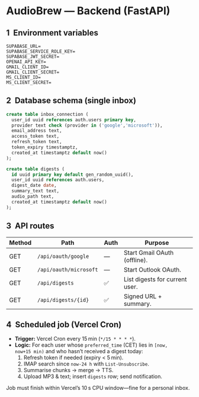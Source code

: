 # AudioBrew — Backend (FastAPI)

## 1  Environment variables

```
SUPABASE_URL=
SUPABASE_SERVICE_ROLE_KEY=
SUPABASE_JWT_SECRET=
OPENAI_API_KEY=
GMAIL_CLIENT_ID=
GMAIL_CLIENT_SECRET=
MS_CLIENT_ID=
MS_CLIENT_SECRET=
```

## 2  Database schema (single inbox)

```sql
create table inbox_connection (
  user_id uuid references auth.users primary key,
  provider text check (provider in ('google','microsoft')),
  email_address text,
  access_token text,
  refresh_token text,
  token_expiry timestamptz,
  created_at timestamptz default now()
);

create table digests (
  id uuid primary key default gen_random_uuid(),
  user_id uuid references auth.users,
  digest_date date,
  summary_text text,
  audio_path text,
  created_at timestamptz default now()
);
```

## 3  API routes

| Method | Path | Auth | Purpose |
|--------|------|------|---------|
| GET | `/api/oauth/google` | — | Start Gmail OAuth (offline). |
| GET | `/api/oauth/microsoft` | — | Start Outlook OAuth. |
| GET | `/api/digests` | ✅ | List digests for current user. |
| GET | `/api/digests/{id}` | ✅ | Signed URL + summary. |

## 4  Scheduled job (Vercel Cron)

* **Trigger:** Vercel Cron every 15 min (`*/15 * * * *`).  
* **Logic:** For each user whose `preferred_time` (CET) lies in `[now, now+15 min)` and who hasn’t received a digest today:  
  1. Refresh token if needed (expiry < 5 min).  
  2. IMAP search since `now‑24 h` with `List-Unsubscribe`.  
  3. Summarise chunks → merge → TTS.  
  4. Upload MP3 & text; insert `digests` row; send notification.

Job must finish within Vercel’s 10 s CPU window—fine for a personal inbox.
